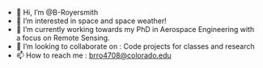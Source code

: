 - 👋 Hi, I’m @B-Royersmith
- 👀 I’m interested in space and space weather!
- 🌱 I’m currently working towards my PhD in Aerospace Engineering with a focus on Remote Sensing. 
- 💞️ I’m looking to collaborate on : Code projects for classes and research
- 📫 How to reach me : brro4708@colorado.edu

<!---
B-Royersmith/B-Royersmith is a ✨ special ✨ repository because its `README.md` (this file) appears on your GitHub profile.
You can click the Preview link to take a look at your changes.
--->
